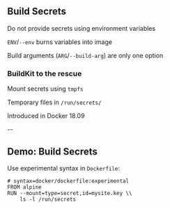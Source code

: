 ## Build Secrets

Do not provide secrets using environment variables

`ENV`/`--env` burns variables into image

Build arguments (`ARG`/`--build-arg`) are only one option

### BuildKit to the rescue

Mount secrets using `tmpfs`

Temporary files in `/run/secrets/`

Introduced in Docker 18.09

--

## Demo: Build Secrets

Use experimental syntax in `Dockerfile`:

```plaintext
# syntax=docker/dockerfile:experimental
FROM alpine
RUN --mount=type=secret,id=mysite.key \\
    ls -l /run/secrets
```

<!-- include: mount-0.command -->
